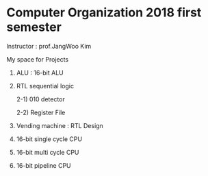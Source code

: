 # Computer Organization 2018 first semester

Instructor : prof.JangWoo Kim


My space for Projects

1. ALU : 16-bit ALU
2. RTL sequential logic

    2-1) 010 detector
  
    2-2) Register File

3. Vending machine : RTL Design
4. 16-bit single cycle CPU
5. 16-bit multi cycle CPU
6. 16-bit pipeline CPU
